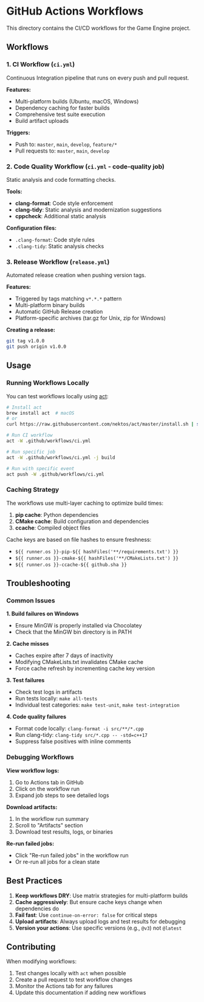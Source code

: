 # GitHub Actions Workflows

This directory contains the CI/CD workflows for the Game Engine project.

## Workflows

### 1. CI Workflow (`ci.yml`)
Continuous Integration pipeline that runs on every push and pull request.

**Features:**
- Multi-platform builds (Ubuntu, macOS, Windows)
- Dependency caching for faster builds
- Comprehensive test suite execution
- Build artifact uploads

**Triggers:**
- Push to: `master`, `main`, `develop`, `feature/*`
- Pull requests to: `master`, `main`, `develop`

### 2. Code Quality Workflow (`ci.yml` - code-quality job)
Static analysis and code formatting checks.

**Tools:**
- **clang-format**: Code style enforcement
- **clang-tidy**: Static analysis and modernization suggestions
- **cppcheck**: Additional static analysis

**Configuration files:**
- `.clang-format`: Code style rules
- `.clang-tidy`: Static analysis checks

### 3. Release Workflow (`release.yml`)
Automated release creation when pushing version tags.

**Features:**
- Triggered by tags matching `v*.*.*` pattern
- Multi-platform binary builds
- Automatic GitHub Release creation
- Platform-specific archives (tar.gz for Unix, zip for Windows)

**Creating a release:**
```bash
git tag v1.0.0
git push origin v1.0.0
```

## Usage

### Running Workflows Locally
You can test workflows locally using [act](https://github.com/nektos/act):

```bash
# Install act
brew install act  # macOS
# or
curl https://raw.githubusercontent.com/nektos/act/master/install.sh | sudo bash  # Linux

# Run CI workflow
act -W .github/workflows/ci.yml

# Run specific job
act -W .github/workflows/ci.yml -j build

# Run with specific event
act push -W .github/workflows/ci.yml
```

### Caching Strategy
The workflows use multi-layer caching to optimize build times:

1. **pip cache**: Python dependencies
2. **CMake cache**: Build configuration and dependencies
3. **ccache**: Compiled object files

Cache keys are based on file hashes to ensure freshness:
- `${{ runner.os }}-pip-${{ hashFiles('**/requirements.txt') }}`
- `${{ runner.os }}-cmake-${{ hashFiles('**/CMakeLists.txt') }}`
- `${{ runner.os }}-ccache-${{ github.sha }}`

## Troubleshooting

### Common Issues

**1. Build failures on Windows**
- Ensure MinGW is properly installed via Chocolatey
- Check that the MinGW bin directory is in PATH

**2. Cache misses**
- Caches expire after 7 days of inactivity
- Modifying CMakeLists.txt invalidates CMake cache
- Force cache refresh by incrementing cache key version

**3. Test failures**
- Check test logs in artifacts
- Run tests locally: `make all-tests`
- Individual test categories: `make test-unit`, `make test-integration`

**4. Code quality failures**
- Format code locally: `clang-format -i src/**/*.cpp`
- Run clang-tidy: `clang-tidy src/*.cpp -- -std=c++17`
- Suppress false positives with inline comments

### Debugging Workflows

**View workflow logs:**
1. Go to Actions tab in GitHub
2. Click on the workflow run
3. Expand job steps to see detailed logs

**Download artifacts:**
1. In the workflow run summary
2. Scroll to "Artifacts" section
3. Download test results, logs, or binaries

**Re-run failed jobs:**
- Click "Re-run failed jobs" in the workflow run
- Or re-run all jobs for a clean state

## Best Practices

1. **Keep workflows DRY**: Use matrix strategies for multi-platform builds
2. **Cache aggressively**: But ensure cache keys change when dependencies do
3. **Fail fast**: Use `continue-on-error: false` for critical steps
4. **Upload artifacts**: Always upload logs and test results for debugging
5. **Version your actions**: Use specific versions (e.g., `@v3`) not `@latest`

## Contributing

When modifying workflows:
1. Test changes locally with `act` when possible
2. Create a pull request to test workflow changes
3. Monitor the Actions tab for any failures
4. Update this documentation if adding new workflows
